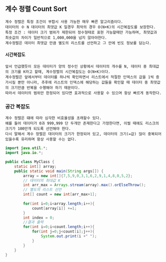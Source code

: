 ## 계수 정렬 Count Sort
    계수 정렬은 특정 조건이 부합시 사용 가능한 매우 빠른 알고리즘이다.
    데이터의 수 N 데이터의 최댓값 K 일경우 최악의 경우 O(N+K)의 시간복잡도를 보장한다.
    특정 조건 : 데이터 크기 범위가 제한되어 정수형태로 표현 가능할때만 가능하며, 최댓값과 최솟값의 차이가 일반적으로 1,000,000을 넘지 않아야한다.
    계수정렬은 데이터 최댓값 만큼 별도의 리스트를 선언하고 그 안에 빈도 정보를 담는다.
#### 시간복잡도
    앞서 언급했듯이 모든 데이터가 양의 정수인 상황에서 데이터의 개수를 N, 데이터 중 최대값의 크기를 K라고 할때, 계수정렬의 시간복잡도는 O(N+K)이다.
    계수정렬은 앞에서부터 데이터를 하나씩 확인하면서 리스트에서 적절한 인덱스의 값을 1씩 증가시킬 뿐만 아니라, 추후에 리스트의 인덱스에 해당하는 값들을 확인할 때 데이터 중 최댓값의 크기만큼 반복을 수행해야 하기 때문이다.
    따라서 데이터의 범위만 한정되어 있다면 효과적으로 사용할 수 있으며 항상 빠르게 동작한다.
  ### 공간 복잡도
    계수 정렬은 떄에 따라 심각한 비효율성을 초래할수 있다.
    예를 들어 데이터가 0과 999,999 단 두개만 존재한다고 가정한다면, 이럴 때에도 리스크의 크기가 100만개 되도록 선언해야 한다.
    다시 말해서 계수 정렬은 데이터의 크기가 한정되어 있고, 데이터의 크기(=값) 많이 중복되어 있을수록 유리하며 항상 사용할 수는 없다.
    
``` java
import java.util.*;
import java.io.*;

public class MyClass {
    static int[] array;
    public static void main(String args[]) {
        array = new int[]{7,5,9,0,3,1,6,2,9,1,4,8,0,5,2};
        // 데이터의 최대값 K
        int arr_max = Arrays.stream(array).max().orElseThrow();
        // 별도의 리스트 선언
        int[] count = new int[arr_max+1];
        
        for(int i=0;i<array.length;i++){
            count[array[i]] +=1;
        }
        int index = 0;
        //결과 출력
        for(int i=0;i<count.length;i++){
            for(int j=0;j<count[i];j++){
                System.out.print(i +" ");
            }
        }
    }
}
```
